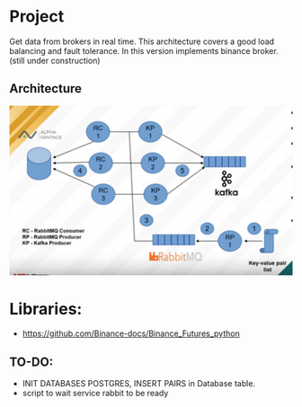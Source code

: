 # Project

Get data from brokers in real time. This architecture covers a good load balancing and fault tolerance. In this version implements binance broker. (still under construction)

## Architecture

![architecture](./resources/1.png)

# Libraries:

- https://github.com/Binance-docs/Binance_Futures_python

## TO-DO:

- INIT DATABASES POSTGRES, INSERT PAIRS in Database table.
- script to wait service rabbit to be ready
